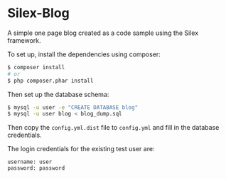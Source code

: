 # Silex-Blog

A simple one page blog created as a code sample using the Silex framework.

To set up, install the dependencies using composer:

```bash
$ composer install
# or
$ php composer.phar install
```

Then set up the database schema:

```bash
$ mysql -u user -e "CREATE DATABASE blog"
$ mysql -u user blog < blog_dump.sql
```

Then copy the `config.yml.dist` file to `config.yml` and fill in the database credentials.

The login credentials for the existing test user are:

```
username: user
password: password
```
